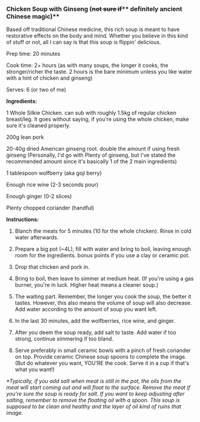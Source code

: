 
### **Chicken Soup with Ginseng \(**~~**not sure if**~~** definitely ancient Chinese magic\)**

Based off traditional Chinese medicine, this rich soup is meant to have restorative effects on the body and mind. Whether you believe in this kind of stuff or not, all I can say is that this soup is flippin' delicious.

Prep time: 20 minutes

Cook time: 2+ hours \(as with many soups, the longer it cooks, the stronger/richer the taste. 2 hours is the bare minimum unless you like water with a hint of chicken and ginseng\)

Serves: 6 \(or two of me\)

**Ingredients:**

1 Whole Silkie Chicken. can sub with roughly 1.5kg of regular chicken breast/leg. It goes without saying, if you're using the whole chicken, make sure it's cleaned properly.

200g lean pork

20-40g dried American ginseng root. double the amount if using fresh ginseng \(Personally, I'd go with Plenty of ginseng, but I've stated the recommended amount since it's basically 1 of the 2 main ingredients\)

1 tablespoon wolfberry \(aka goji berry\)

Enough rice wine \(2-3 seconds pour\)

Enough ginger \(0-2 slices\)

Plenty chopped coriander \(handful\)

**Instructions:**

1. Blanch the meats for 5 minutes \(10 for the whole chicken\). Rinse in cold water afterwards.

2. Prepare a big pot \(~4L\), fill with water and bring to boil, leaving enough room for the ingredients. bonus points if you use a clay or ceramic pot.

3. Drop that chicken and pork in.

4. Bring to boil, then leave to simmer at medium heat. \(If you're using a gas burner, you're in luck. Higher heat means a cleaner soup.\)

5. The waiting part. Remember, the longer you cook the soup, the better it tastes. However, this also means the volume of soup will also decrease. Add water according to the amount of soup you want left.

6. In the last 30 minutes, add the wolfberries, rice wine, and ginger.

7. After you deem the soup ready, add salt to taste. Add water if too strong, continue simmering if too bland.

8. Serve preferably in small ceramic bowls with a pinch of fresh coriander on top. Provide ceramic Chinese soup spoons to complete the image. \(But do whatever you want, YOU'RE the cook. Serve it in a cup if that's what you want!\) 

_\*Typically, if you add salt when meat is still in the pot, the oils from the meat will start coming out and will float to the surface. Remove the meat if you're sure the soup is ready for salt. If you want to keep adjusting after salting, remember to remove the floating oil with a spoon. This soup is supposed to be clean and healthy and the layer of oil kind of ruins that image._

